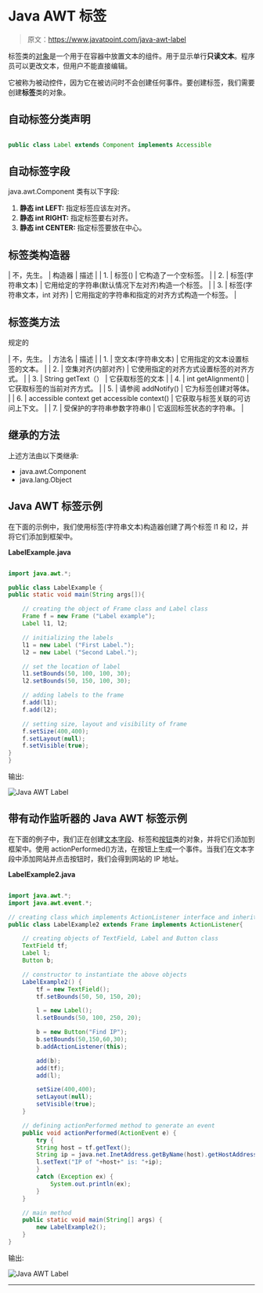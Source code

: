 # Java AWT 标签

> 原文：<https://www.javatpoint.com/java-awt-label>

标签类的[对象](https://www.javatpoint.com/object-and-class-in-java)是一个用于在容器中放置文本的组件。用于显示单行**只读文本**。程序员可以更改文本，但用户不能直接编辑。

它被称为被动控件，因为它在被访问时不会创建任何事件。要创建标签，我们需要创建**标签**类的对象。

## 自动标签分类声明

```java

public class Label extends Component implements Accessible

```

## 自动标签字段

java.awt.Component 类有以下字段:

1.  **静态 int LEFT:** 指定标签应该左对齐。
2.  **静态 int RIGHT:** 指定标签要右对齐。
3.  **静态 int CENTER:** 指定标签要放在中心。

## 标签类构造器

| 不，先生。 | 构造器 | 描述 |
| 1. | 标签() | 它构造了一个空标签。 |
| 2. | 标签(字符串文本) | 它用给定的字符串(默认情况下左对齐)构造一个标签。 |
| 3. | 标签(字符串文本，int 对齐) | 它用指定的字符串和指定的对齐方式构造一个标签。 |

## 标签类方法

规定的

| 不，先生。 | 方法名 | 描述 |
| 1. | 空文本(字符串文本) | 它用指定的文本设置标签的文本。 |
| 2. | 空集对齐(内部对齐) | 它使用指定的对齐方式设置标签的对齐方式。 |
| 3. | String getText（） | 它获取标签的文本 |
| 4. | int getAlignment() | 它获取标签的当前对齐方式。 |
| 5. | 请参阅 addNotify() | 它为标签创建对等体。 |
| 6. | accessible context get accessible context() | 它获取与标签关联的可访问上下文。 |
| 7. | 受保护的字符串参数字符串() | 它返回标签状态的字符串。 |

## 继承的方法

上述方法由以下类继承:

*   java.awt.Component
*   java.lang.Object

## Java AWT 标签示例

在下面的示例中，我们使用标签(字符串文本)构造器创建了两个标签 l1 和 l2，并将它们添加到框架中。

**LabelExample.java**

```java

import java.awt.*;  

public class LabelExample {  
public static void main(String args[]){ 

    // creating the object of Frame class and Label class
    Frame f = new Frame ("Label example");
    Label l1, l2;  

    // initializing the labels 
    l1 = new Label ("First Label."); 
    l2 = new Label ("Second Label."); 

    // set the location of label
    l1.setBounds(50, 100, 100, 30);  
    l2.setBounds(50, 150, 100, 30);

    // adding labels to the frame  
    f.add(l1);
    f.add(l2); 

    // setting size, layout and visibility of frame 
    f.setSize(400,400);  
    f.setLayout(null);  
    f.setVisible(true);  
}  
}  

```

输出:

![Java AWT Label](../img/6640b33fc03fe656dfba120d1282dd61.png)

## 带有动作监听器的 Java AWT 标签示例

在下面的例子中，我们正在创建[文本字段](https://www.javatpoint.com/java-awt-textfield)、标签和[按钮](https://www.javatpoint.com/java-awt-button)类的对象，并将它们添加到框架中。使用 actionPerformed()方法，在按钮上生成一个事件。当我们在文本字段中添加网站并点击按钮时，我们会得到网站的 IP 地址。

**LabelExample2.java**

```java

import java.awt.*;  
import java.awt.event.*;  

// creating class which implements ActionListener interface and inherits Frame class
public class LabelExample2 extends Frame implements ActionListener{  

    // creating objects of TextField, Label and Button class
    TextField tf; 
    Label l; 
    Button b; 

    // constructor to instantiate the above objects
    LabelExample2() {  
        tf = new TextField();  
        tf.setBounds(50, 50, 150, 20); 

        l = new Label();  
        l.setBounds(50, 100, 250, 20);  

        b = new Button("Find IP");  
        b.setBounds(50,150,60,30);  
        b.addActionListener(this); 

        add(b);
        add(tf);
        add(l); 

        setSize(400,400);  
        setLayout(null);  
        setVisible(true);  
    }  

    // defining actionPerformed method to generate an event
    public void actionPerformed(ActionEvent e) {  
        try {  
        String host = tf.getText();  
        String ip = java.net.InetAddress.getByName(host).getHostAddress();  
        l.setText("IP of "+host+" is: "+ip);  
        } 
        catch (Exception ex) {
            System.out.println(ex);
        }  
    }  

    // main method
    public static void main(String[] args) {  
        new LabelExample2();  
    }  
}  

```

输出:

![Java AWT Label](../img/c649ada2579a6769f8d71ebef77fa2b0.png)

* * *